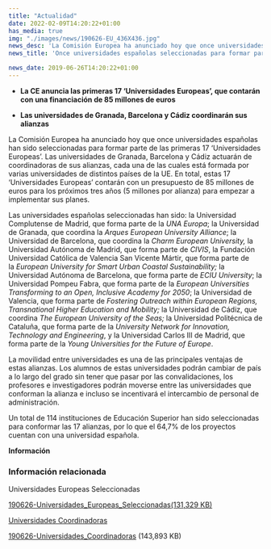 ```yaml
---
title: "Actualidad"
date: 2022-02-09T14:20:22+01:00
has_media: true
img: "./images/news/190626-EU_436X436.jpg"
news_desc: 'La Comisión Europea ha anunciado hoy que once universidades españolas han sido seleccionadas para formar parte de las primeras 17 "Universidades Europeas". Las universidades de Granada, Barcelona y Cádiz actuarán de coordinadoras de sus alianzas, cada una de las cuales está formada por varias universidades de distintos países de la UE. En total, estas 17 "Universidades Europeas" contarán con un presupuesto de 85 millones de euros para los próximos tres años (5 millones por alianza) para empezar a implementar sus planes.<b>Este contenido incluye:</b> <i class="fal fa-file-</a><i class="fas fa-external-link-alt"></i> </a><i class="fas fa-external-link-alt"></i>_icon"></i>'
news_title: 'Once universidades españolas seleccionadas para formar parte de las "Universidades Europeas"'

news_date: 2019-06-26T14:20:22+01:00
---
```

<ul>
<li><b>La CE anuncia las primeras 17 &lsquo;Universidades Europeas&rsquo;, que contar&aacute;n con una financiaci&oacute;n de 85 millones de euros</b></li>
</ul>
<ul>
<li><b>Las universidades de Granada, Barcelona y C&aacute;diz coordinar&aacute;n sus alianzas</b></li>
</ul>
<p>La Comisi&oacute;n Europea ha anunciado hoy que once universidades espa&ntilde;olas han sido seleccionadas para formar parte de las primeras 17 &lsquo;Universidades Europeas&rsquo;. Las universidades de Granada, Barcelona y C&aacute;diz actuar&aacute;n de coordinadoras de sus alianzas, cada una de las cuales est&aacute; formada por varias universidades de distintos pa&iacute;ses de la UE. En total, estas 17 &lsquo;Universidades Europeas&rsquo; contar&aacute;n con un presupuesto de 85 millones de euros para los pr&oacute;ximos tres a&ntilde;os (5 millones por alianza) para empezar a implementar sus planes.</p>
<p>Las universidades espa&ntilde;olas seleccionadas han sido: la Universidad Complutense de Madrid, que forma parte de la<span>&nbsp;</span><em>UNA Europa</em>; la Universidad de Granada, que coordina la<span>&nbsp;</span><em>Arques European University Alliance</em>; la Universidad de Barcelona, que coordina la<span>&nbsp;</span><em>Charm European University,<span>&nbsp;</span></em>la Universidad Aut&oacute;noma de Madrid, que forma parte de<span>&nbsp;</span><em>CIVIS</em>, la Fundaci&oacute;n Universidad Cat&oacute;lica de Valencia San Vicente M&aacute;rtir, que forma parte de la<span>&nbsp;</span><em>European University for Smart Urban Coastal Sustainability;<span>&nbsp;</span></em>la Universidad Aut&oacute;noma de Barcelona, que forma parte de<span>&nbsp;</span><em>ECIU University</em>; la Universidad Pompeu Fabra, que forma parte de la<span>&nbsp;</span><em>European Universities Transforming to an Open, Inclusive Academy for 2050</em>; la Universidad de Valencia, que forma parte de<span>&nbsp;</span><em>Fostering Outreach within European Regions, Transnational Higher Education and Mobility;</em><span>&nbsp;</span>la Universidad de C&aacute;diz, que coordina<span>&nbsp;</span><em>The European University of the Seas;</em><span>&nbsp;</span>la Universidad Polit&eacute;cnica de Catalu&ntilde;a, que forma parte de la<span>&nbsp;</span><em>University Network for Innovation, Technology and Engineering</em>, y la Universidad Carlos III de Madrid, que forma parte de la<span>&nbsp;</span><em>Young Universities for the Future of Europe</em>.</p>
<p>La movilidad entre universidades es una de las principales ventajas de estas alianzas. Los alumnos de estas universidades podr&aacute;n cambiar de pa&iacute;s a lo largo del grado sin tener que pasar por las convalidaciones, los profesores e investigadores podr&aacute;n moverse entre las universidades que conforman la alianza e incluso se incentivar&aacute; el intercambio de personal de administraci&oacute;n.</p>
<p>Un total de 114 instituciones de Educaci&oacute;n Superior han sido seleccionadas para conformar las 17 alianzas, por lo que el 64,7% de los proyectos cuentan con una universidad espa&ntilde;ola.</p>

<b>Información</b>
<div class="row">
		<div class="col-12 box_card_title d-flex"> 
			<h3 class="title_separador"><i class="fas fa-download"></i>Información relacionada</h3> 
		</div> 
		<div class="col-lg-12 box_card"> <p>Universidades Europeas Seleccionadas</p> 
		</div> 
		<div class="col-lg-12 cards_download_cnt">  
			<div class="row"> 
				<div class="download_card"> 
					<a class="card" href="{{<siteurl>}}documentos/PDF/news/190626-Universidades_Europeas_Seleccionadas.pdf" target="_blank"> 
					<div class="card-header"> 
						   <i class="fal fa-download"></i> 
					</div> </a> 
					<div class="card-body"> 
						<p class="text_file"><a class="card" href="{{<siteurl>}}documentos/PDF/news/190626-Universidades_Europeas_Seleccionadas.pdf" target="_blank">  
						<span class="tit">190626-Universidades_Europeas_Seleccionadas</span>(131,329 KB)</p> 
					</div>
				</div> 		
			</div> 
		</div> 
	</div>
    		<div class="col-lg-12 box_card"> <p>Universidades Coordinadoras</p> 
		</div> 
		<div class="col-lg-12 cards_download_cnt">  
			<div class="row"> 
				<div class="download_card"> 
					<a class="card" href="{{<siteurl>}}documentos/PDF/news/190626-Universidades_Coordinadoras.pdf" target="_blank"> 
					<div class="card-header"> 
						   <i class="fal fa-download"></i> 
					</div> </a> 
					<div class="card-body"> 
						<p class="text_file"><a class="card" href="{{<siteurl>}}documentos/PDF/news/190626-Universidades_Coordinadoras.pdf" target="_blank">  
						<span class="tit">190626-Universidades_Coordinadoras</span></a> <i class="fal fa-file-_icon"></i>(143,893 KB)</p> 
					</div>
				</div> 		
			</div> 
		</div> 
	</div>
